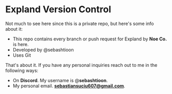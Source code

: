 # Expland Version Control
Not much to see here since this is a private repo, but here's some info about it:

- This repo contains every branch or push request for Expland by **Noe Co.** is here.
- Developed by @sebashtioon
- Uses Git

That's about it. If you have any personal inquiries reach out to me in the following ways:

- On **Discord**. My username is @**sebashtioon**.
- My personal email. **sebastiansuciu607@gmail.com**.
